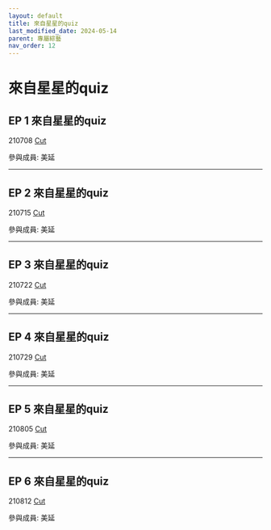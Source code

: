 ```yaml
---
layout: default
title: 來自星星的quiz
last_modified_date: 2024-05-14
parent: 專屬綜藝
nav_order: 12
---
```


# 來自星星的quiz

## EP 1 來自星星的quiz

210708 [Cut]()

參與成員: 美延

---

## EP 2 來自星星的quiz

210715 [Cut]()

參與成員: 美延

---

## EP 3 來自星星的quiz

210722 [Cut]()

參與成員: 美延

---

## EP 4 來自星星的quiz

210729 [Cut]()

參與成員: 美延

---

## EP 5 來自星星的quiz

210805 [Cut]()

參與成員: 美延

---

## EP 6 來自星星的quiz

210812 [Cut]()

參與成員: 美延
